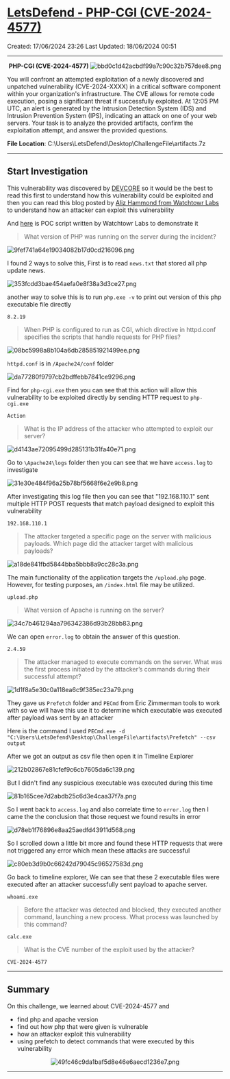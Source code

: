 # [LetsDefend - PHP-CGI (CVE-2024-4577)](https://app.letsdefend.io/challenge/php-cgi-CVE-2024-4577)
Created: 17/06/2024 23:26
Last Updated: 18/06/2024 00:51
* * *
<div align=center>

**PHP-CGI (CVE-2024-4577)**
![bbd0c1d42acbdf99a7c90c32b757dee8.png](/resources/bbd0c1d42acbdf99a7c90c32b757dee8.png)
</div>

You will confront an attempted exploitation of a newly discovered and unpatched vulnerability (CVE-2024-XXXX) in a critical software component within your organization's infrastructure. The CVE allows for remote code execution, posing a significant threat if successfully exploited. At 12:05 PM UTC, an alert is generated by the Intrusion Detection System (IDS) and Intrusion Prevention System (IPS), indicating an attack on one of your web servers. Your task is to analyze the provided artifacts, confirm the exploitation attempt, and answer the provided questions.

**File Location**: C:\Users\LetsDefend\Desktop\ChallengeFile\artifacts.7z
* * *
## Start Investigation

This vulnerability was discovered by [DEVCORE](https://devco.re/blog/2024/06/06/security-alert-cve-2024-4577-php-cgi-argument-injection-vulnerability-en/?ref=labs.watchtowr.com) so it would be the best to read this first to understand how this vulnerability could be exploited and then you can read this blog posted by [Aliz Hammond from Watchtowr Labs](https://labs.watchtowr.com/no-way-php-strikes-again-cve-2024-4577/) to understand how an attacker can exploit this vulnerability

And [here](https://github.com/watchtowrlabs/CVE-2024-4577?tab=readme-ov-file) is POC script written by Watchtowr Labs to demonstrate it 

>What version of PHP was running on the server during the incident?

![9fef741a64e19034082b17d0cd216096.png](/resources/9fef741a64e19034082b17d0cd216096.png)

I found 2 ways to solve this, First  is to read `news.txt` that stored all php update news.

![353fcdd3bae454aefa0e8f38a3d3ce27.png](/resources/353fcdd3bae454aefa0e8f38a3d3ce27.png)

another way to solve this is to run `php.exe -v` to print out version of this php executable file directly

```
8.2.19
```

>When PHP is configured to run as CGI, which directive in httpd.conf specifies the scripts that handle requests for PHP files?

![08bc5998a8b104a6db285851921499ee.png](/resources/08bc5998a8b104a6db285851921499ee.png)

`httpd.conf` is in `/Apache24/conf` folder

![da77280f9797cb2bdffebb7841ce9296.png](/resources/da77280f9797cb2bdffebb7841ce9296.png)

Find for `php-cgi.exe` then you can see that this action will allow this vulnerability to be exploited directly by sending HTTP request to `php-cgi.exe`

```
Action
```

>What is the IP address of the attacker who attempted to exploit our server?

![d4143ae72095499d285131b31fa40e71.png](/resources/d4143ae72095499d285131b31fa40e71.png)

Go to `\Apache24\logs` folder then you can see that we have `access.log` to investigate

![31e30e484f96a25b78bf5668f6e2e9b8.png](/resources/31e30e484f96a25b78bf5668f6e2e9b8.png)

After investigating this log file then you can see that "192.168.110.1" sent multiple HTTP POST requests that match payload designed to exploit this vulnerability 

```
192.168.110.1
```

>The attacker targeted a specific page on the server with malicious payloads. Which page did the attacker target with malicious payloads?

![a18de841fbd5844bba5bbb8a9cc28c3a.png](/resources/a18de841fbd5844bba5bbb8a9cc28c3a.png)

The main functionality of the application targets the `/upload.php` page. However, for testing purposes, an `/index.html` file may be utilized.

```
upload.php
```

>What version of Apache is running on the server?

![34c7b461294aa796342386d93b28bb83.png](/resources/34c7b461294aa796342386d93b28bb83.png)

We can open `error.log` to obtain the answer of this question.

```
2.4.59
```

>The attacker managed to execute commands on the server. What was the first process initiated by the attacker’s commands during their successful attempt?

![1d1f8a5e30c0a118ea6c9f385ec23a79.png](/resources/1d1f8a5e30c0a118ea6c9f385ec23a79.png)

They gave us `Prefetch` folder and `PECmd` from Eric Zimmerman tools to work with so we will have this use it to determine which executable was executed after payload was sent by an attacker

Here is the command I used `PECmd.exe -d "C:\Users\LetsDefend\Desktop\ChallengeFile\artifacts\Prefetch" --csv output`

After we got an output as csv file then open it in Timeline Explorer 

![212b02867e81cfef9c6cb7605da6c139.png](/resources/212b02867e81cfef9c6cb7605da6c139.png)

But I didn't find any suspicious executable was executed during this time

![81b165cee7d2abdb25c6d3e4caa37f7a.png](/resources/81b165cee7d2abdb25c6d3e4caa37f7a.png)

So I went back to `access.log` and also correlate time to `error.log` then I came the the conclusion that those request we found results in error

![d78eb1f76896e8aa25aedfd43911d568.png](/resources/d78eb1f76896e8aa25aedfd43911d568.png)

So I scrolled down a little bit more and found these HTTP requests that were not triggered any error which mean these attacks are successful

![c80eb3d9b0c66242d79045c96527583d.png](/resources/c80eb3d9b0c66242d79045c96527583d.png)

Go back to timeline explorer, We can see that these 2 executable files were executed after an attacker successfully sent payload to apache server.

```
whoami.exe
```

>Before the attacker was detected and blocked, they executed another command, launching a new process. What process was launched by this command?
```
calc.exe
```

>What is the CVE number of the exploit used by the attacker?
```
CVE-2024-4577
```

* * *
## Summary
On this challenge, we learned about CVE-2024-4577 and 
- find php and apache version
- find out how php that were given is vulnerable 
- how an attacker exploit this vulnerability 
- using prefetch to detect commands that were executed by this vulnerability

<div align=center>

![49fc46c9da1baf5d8e46e6aecd1236e7.png](/resources/49fc46c9da1baf5d8e46e6aecd1236e7.png)
</div>

* * *
